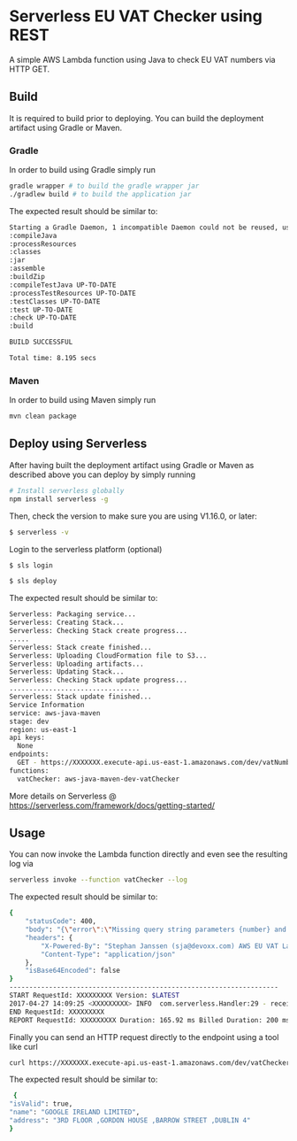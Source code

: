 # Serverless EU VAT Checker using REST  

A simple AWS Lambda function using Java to check EU VAT numbers via HTTP GET.

## Build

It is required to build prior to deploying. You can build the deployment artifact using Gradle or Maven.

### Gradle

In order to build using Gradle simply run

```bash
gradle wrapper # to build the gradle wrapper jar
./gradlew build # to build the application jar
```

The expected result should be similar to:

```bash
Starting a Gradle Daemon, 1 incompatible Daemon could not be reused, use --status for details
:compileJava
:processResources
:classes
:jar
:assemble
:buildZip
:compileTestJava UP-TO-DATE
:processTestResources UP-TO-DATE
:testClasses UP-TO-DATE
:test UP-TO-DATE
:check UP-TO-DATE
:build

BUILD SUCCESSFUL

Total time: 8.195 secs
```

### Maven

In order to build using Maven simply run

```bash
mvn clean package
```

## Deploy using Serverless

After having built the deployment artifact using Gradle or Maven as described above you can deploy by simply running

```bash
# Install serverless globally
npm install serverless -g
```

Then, check the version to make sure you are using V1.16.0, or later:

```bash
$ serverless -v
```

Login to the serverless platform (optional)

```bash
$ sls login
```

```bash
$ sls deploy
```

The expected result should be similar to:

```bash
Serverless: Packaging service...
Serverless: Creating Stack...
Serverless: Checking Stack create progress...
.....
Serverless: Stack create finished...
Serverless: Uploading CloudFormation file to S3...
Serverless: Uploading artifacts...
Serverless: Updating Stack...
Serverless: Checking Stack update progress...
.................................
Serverless: Stack update finished...
Service Information
service: aws-java-maven
stage: dev
region: us-east-1
api keys:
  None
endpoints:
  GET - https://XXXXXXX.execute-api.us-east-1.amazonaws.com/dev/vatNumber/isValid
functions:
  vatChecker: aws-java-maven-dev-vatChecker
```

More details on Serverless @ https://serverless.com/framework/docs/getting-started/ 

## Usage

You can now invoke the Lambda function directly and even see the resulting log via

```bash
serverless invoke --function vatChecker --log
```

The expected result should be similar to:

```bash
{
    "statusCode": 400,
    "body": "{\"error\":\"Missing query string parameters {number} and {country}. The parameter {country} holds a two character EU country code, for example BE. And {number} holds the VAT number you want to validate.\"",
    "headers": {
        "X-Powered-By": "Stephan Janssen (sja@devoxx.com) AWS EU VAT Lambda",
        "Content-Type": "application/json"
    },
    "isBase64Encoded": false
}
--------------------------------------------------------------------
START RequestId: XXXXXXXXX Version: $LATEST
2017-04-27 14:09:25 <XXXXXXXXX> INFO  com.serverless.Handler:29 - received: {}
END RequestId: XXXXXXXXX
REPORT RequestId: XXXXXXXXX	Duration: 165.92 ms	Billed Duration: 200 ms 	Memory Size: 1024 MB	Max Memory Used: 48 MB
```

Finally you can send an HTTP request directly to the endpoint using a tool like curl

```bash
curl https://XXXXXXX.execute-api.us-east-1.amazonaws.com/dev/vatChecker?country=IE&number=63388047V
```

The expected result should be similar to:

```bash
 {
"isValid": true,
"name": "GOOGLE IRELAND LIMITED",
"address": "3RD FLOOR ,GORDON HOUSE ,BARROW STREET ,DUBLIN 4"
}
```
